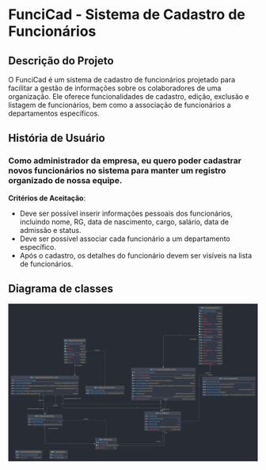 # FunciCad - Sistema de Cadastro de Funcionários

## Descrição do Projeto

O FunciCad é um sistema de cadastro de funcionários projetado para facilitar a gestão de informações sobre os colaboradores de uma organização. Ele oferece funcionalidades de cadastro, edição, exclusão e listagem de funcionários, bem como a associação de funcionários a departamentos específicos.

## História de Usuário

### Como administrador da empresa, eu quero poder cadastrar novos funcionários no sistema para manter um registro organizado de nossa equipe.

**Critérios de Aceitação**:

- Deve ser possível inserir informações pessoais dos funcionários, incluindo nome, RG, data de nascimento, cargo, salário, data de admissão e status.
- Deve ser possível associar cada funcionário a um departamento específico.
- Após o cadastro, os detalhes do funcionário devem ser visíveis na lista de funcionários.

## Diagrama de classes

![Diagrama de classes](src/main/resources/FuncioCad.png)